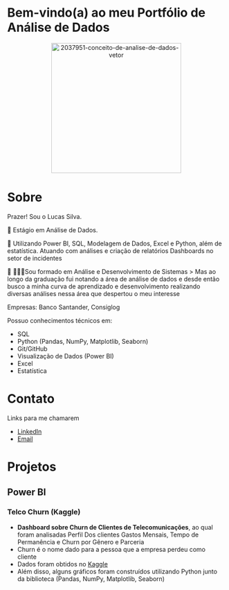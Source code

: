 # Bem-vindo(a) ao meu Portfólio de Análise de Dados

<div align="center">
  <img src="https://github.com/user-attachments/assets/0716f7dd-c9f5-4d1c-8405-f493400bcc9a" alt="2037951-conceito-de-analise-de-dados-vetor" width="300"/>
</div>

# Sobre

 Prazer! Sou o Lucas Silva.

📍 Estágio em Análise de Dados.

📍 Utilizando Power BI, SQL, Modelagem de Dados, Excel e Python, além de estatística.
 Atuando com análises e criação de relatórios Dashboards no setor de incidentes 

📍 🧑🏼‍🎓Sou formado em Análise e Desenvolvimento de Sistemas
     > Mas ao longo da graduação fui notando a área de análise de dados e desde então busco a minha curva de aprendizado e desenvolvimento realizando diversas análises nessa área que despertou o meu interesse

Empresas: Banco Santander, Consiglog

Possuo conhecimentos técnicos em:

- SQL
- Python (Pandas, NumPy, Matplotlib, Seaborn)
- Git/GitHub
- Visualização de Dados (Power BI)
- Excel
- Estatística

# Contato

Links para me chamarem

- [LinkedIn](https://www.linkedin.com/in/lucassilvad)
- [Email](lucas-lucas14@outlook.com)

# Projetos

## Power BI
### Telco Churn (Kaggle)
- <b>Dashboard sobre Churn de Clientes de Telecomunicações</b>, ao qual foram analisadas Perfil Dos clientes
   Gastos Mensais, Tempo de Permanência e Churn por Gênero e Parceria
- Churn é o nome dado para a pessoa que a empresa perdeu como cliente
- Dados foram obtidos no [Kaggle](https://www.kaggle.com/datasets/blastchar/telco-customer-churn)
- Além disso, alguns gráficos foram construídos utilizando Python junto da biblioteca (Pandas, NumPy, Matplotlib, Seaborn)
